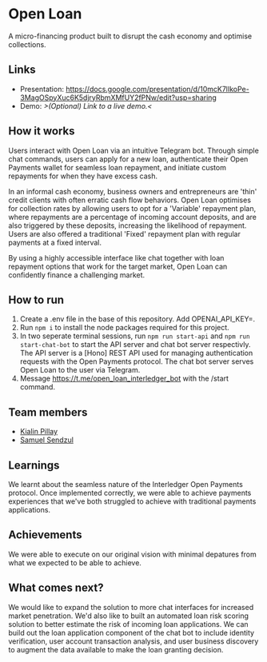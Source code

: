 # Open Loan

A micro-financing product built to disrupt the cash economy and optimise collections.

## Links

- Presentation: https://docs.google.com/presentation/d/10mcK7lIkoPe-3MagOSpyXuc6K5djryRbmXMfUY2fPNw/edit?usp=sharing
- Demo: _>(Optional) Link to a live demo.<_

## How it works

Users interact with Open Loan via an intuitive Telegram bot. Through simple chat commands, users can apply for a new loan, authenticate their Open Payments wallet for seamless loan repayment, and initiate custom repayments for when they have excess cash.

In an informal cash economy, business owners and entrepreneurs are 'thin' credit clients with often erratic cash flow behaviors. Open Loan optimises for collection rates by allowing users to opt for a 'Variable' repayment plan, where repayments are a percentage of incoming account deposits, and are also triggered by these deposits, increasing the likelihood of repayment. Users are also offered a traditional 'Fixed' repayment plan with regular payments at a fixed interval.

By using a highly accessible interface like chat together with loan repayment options that work for the target market, Open Loan can confidently finance a challenging market.

## How to run

1. Create a .env file in the base of this repository. Add OPENAI_API_KEY=<your open API key>.
2. Run `npm i` to install the node packages required for this project.
3. In two seperate terminal sessions, run `npm run start-api` and `npm run start-chat-bot` to start the API server and chat bot server respectivly. The API server is a [Hono] REST API used for managing authentication requests with the Open Payments protocol. The chat bot server serves Open Loan to the user via Telegram.
4. Message https://t.me/open_loan_interledger_bot with the /start command.

## Team members

- [Kialin Pillay](https://github.com/kialanpillay)
- [Samuel Sendzul](https://github.com/Samuel-Sendzul)

## Learnings

We learnt about the seamless nature of the Interledger Open Payments protocol. Once implemented correctly, we were able to achieve payments experiences that we've both struggled to achieve with traditional payments applications.

## Achievements

We were able to execute on our original vision with minimal depatures from what we expected to be able to achieve.

## What comes next?

We would like to expand the solution to more chat interfaces for increased market penetration. We'd also like to built an automated loan risk scoring solution to better estimate the risk of incoming loan applications. We can build out the loan application component of the chat bot to include identity verification, user account transaction analysis, and user business discovery to augment the data available to make the loan granting decision.
